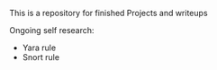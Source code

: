 This is a repository for finished Projects and writeups

Ongoing self research:
- Yara rule
- Snort rule
